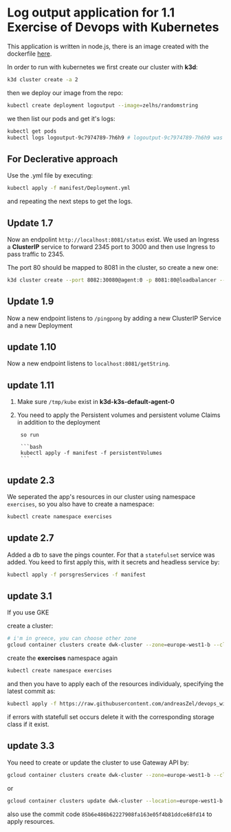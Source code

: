 # Log output application for 1.1 Exercise of Devops with Kubernetes

This application is written in node.js, there is an image created with the
dockerfile [here](https://hub.docker.com/repository/docker/zelhs/randomstring/general).

In order to run with kubernetes we first create our cluster with **k3d**:
```bash
k3d cluster create -a 2
```
then we deploy our image from the repo:
```bash
kubectl create deployment logoutput --image=zelhs/randomstring
```
we then list our pods and get it's logs:
```bash
kubectl get pods
kubectl logs logoutput-9c7974789-7h6h9 # logoutput-9c7974789-7h6h9 was my pod name
```


## For Declerative approach

Use the .yml file by executing:

```bash
kubectl apply -f manifest/Deployment.yml
```

and repeating the next steps to get the logs.

## Update 1.7

Now an endpolint `http://localhost:8081/status` exist. We used an Ingress a **ClusterIP** service to forward 2345 port to 3000 and then use Ingress to pass traffic to 2345.

The port 80 should be mapped to 8081 in the cluster, so create a new one:

```bash
k3d cluster create --port 8082:30080@agent:0 -p 8081:80@loadbalancer --agents 2
```

## Update 1.9

Now a new endpoint listens to `/pingpong` by adding a new ClusterIP Service and a new Deployment

## update 1.10

Now a new endpoint listens to `localhost:8081/getString`. 

## update 1.11

1. Make sure `/tmp/kube` exist in **k3d-k3s-default-agent-0**

2. You need to apply the Persistent volumes and persistent volume Claims in addition to the deployment

        so run 

        ```bash
        kubectl apply -f manifest -f persistentVolumes
        ```

## update 2.3

We seperated the app's resources in our cluster using namespace `
exercises`, so you also have to create a namespace:

```bash
kubectl create namespace exercises
```

## update 2.7

Added a db to save the pings counter. For that a `statefulset` service was added. You keed to first apply this,
with it secrets and headless service by:

```bash
kubectl apply -f porsgresServices -f manifest
```

## update 3.1

If you use GKE

create a cluster:

```bash
# i'm in greece, you can choose other zone
gcloud container clusters create dwk-cluster --zone=europe-west1-b --cluster-version=latest --disk-size=32 --num-nodes=3 --machine-type=e2-medium
```

create the **exercises** namespace again

```bash
kubectl create namespace exercises
```

and then you have to apply each of the resources individualy, specifying the latest commit as:

```bash
kubectl apply -f https://raw.githubusercontent.com/andreasZel/devops_with_kubernetes_1_1_Log_Output/fd9e072b39d69535cb892c1623879d334f3ecee6/manifest/ConfigMap.yml
```

if errors with statefull set occurs delete it with the corresponding storage class if it exist.

## update 3.3

You need to create or update the cluster to use Gateway API by:

```bash
gcloud container clusters create dwk-cluster --zone=europe-west1-b --cluster-version=latest --disk-size=32 --num-nodes=3 --machine-type=e2-medium --gateway-api=standard
```

or

```bash
gcloud container clusters update dwk-cluster --location=europe-west1-b --gateway-api=standard
```

also use the commit code `85b6e486b62227908fa163e05f4b81ddce68fd14` to apply resources.
